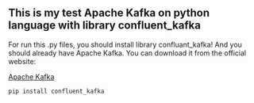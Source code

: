 ## This is my test Apache Kafka on python language with library confluent_kafka

For run this .py files, you should install library confluant_kafka! And you should already have Apache Kafka. You can download it from the official website:

[Apache Kafka](https://kafka.apache.org/)

```bash
pip install confluent_kafka
```